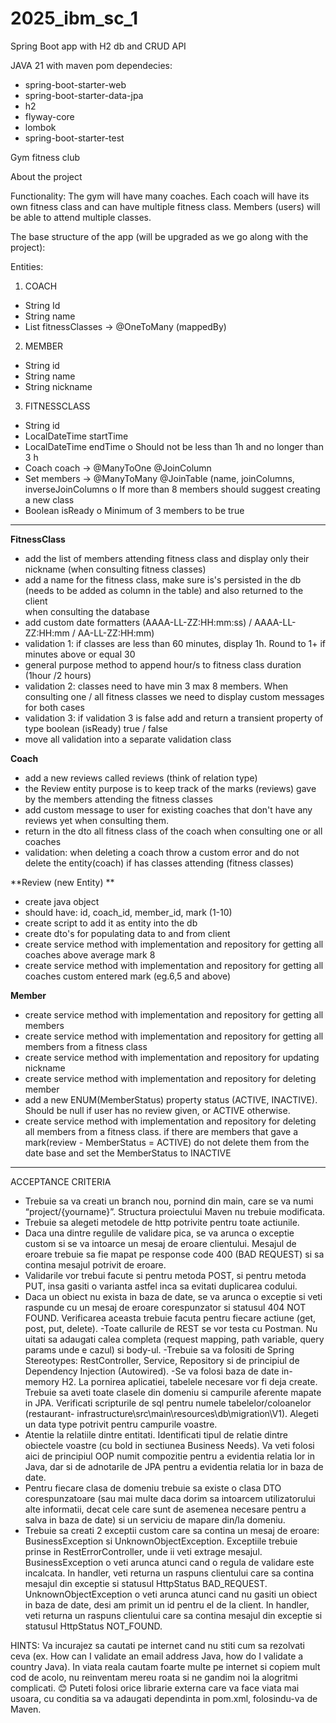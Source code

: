# 2025_ibm_sc_1
Spring Boot app with H2 db and CRUD API

JAVA 21 with maven
pom dependecies:
- spring-boot-starter-web
- spring-boot-starter-data-jpa
- h2
- flyway-core
- lombok
- spring-boot-starter-test

Gym fitness club

About the project

Functionality: The gym will have many coaches. Each coach will have its own fitness class and can have multiple fitness class. Members (users) will be able to attend multiple classes.

The base structure of the app (will be upgraded as we go along with the project):

Entities:
1.	COACH
-	String Id
-	String name
-	List<FitnessClass> fitnessClasses -> @OneToMany (mappedBy)

2.	MEMBER
-	String id
-	String name
-	String nickname

3.	FITNESSCLASS
-	String id
-	LocalDateTime startTime
-	LocalDateTime endTime
     o	Should not be less than 1h and no longer than 3 h
-	Coach coach -> @ManyToOne @JoinColumn
-	Set<Members> members -> @ManyToMany @JoinTable (name, joinColumns, inverseJoinColumns
     o	If more than 8 members should suggest creating a new class
-	Boolean isReady
     o	Minimum of 3 members to be true

----------------------------------
**FitnessClass**
- add the list of members attending fitness class and display only their nickname (when consulting fitness classes)
- add a name for the fitness class, make sure is's persisted in the db (needs to be added as column in the table) and also returned to the client     
  when consulting the database
- add custom date formatters (AAAA-LL-ZZ:HH:mm:ss) / AAAA-LL-ZZ:HH:mm / AA-LL-ZZ:HH:mm)
- validation 1: if classes are less than 60 minutes, display 1h. Round to 1+ if minutes above or equal 30
- general purpose method to append hour/s to fitness class duration (1hour /2 hours)
- validation 2: classes need to have min 3 max 8 members. When consulting one / all fitness classes we need to display custom messages for both cases
- validation 3: if validation 3 is false add and return a transient property of type boolean (isReady) true / false
- move all validation into a separate validation class

**Coach**
- add a new reviews called reviews (think of relation type)
- the Review entity purpose is to keep track of the marks (reviews) gave by the members attending the fitness classes
- add custom message to user for existing coaches that don't have any reviews yet when consulting them.
- return in the dto all fitness class of the coach when consulting one or all coaches
- validation: when deleting a coach throw a custom error and do not delete the entity(coach) if has classes attending (fitness classes)

**Review (new Entity) **
- create java object
- should have: id, coach_id, member_id, mark (1-10)
- create script to add it as entity into the db
- create dto's for populating data to and from client
- create service method with implementation and repository for getting all coaches above average mark 8
- create service method with implementation and repository for getting all coaches custom entered mark (eg.6,5 and above)

**Member**
- create service method with implementation and repository for getting all members
- create service method with implementation and repository for getting all members from a fitness class
- create service method with implementation and repository for updating nickname
- create service method with implementation and repository for deleting member
- add a new ENUM(MemberStatus) property status (ACTIVE, INACTIVE). Should be null if user has no review given, or ACTIVE otherwise.
- create service method with implementation and repository for deleting all members from a fitness class. if there are members that gave a mark(review - MemberStatus = ACTIVE) do not delete them from the date base and set the MemberStatus to INACTIVE

----------------------------------

ACCEPTANCE CRITERIA

- Trebuie sa va creati un branch nou, pornind din main,
  care se va numi “project/{yourname}”. Structura proiectului Maven nu trebuie modificata.
- Trebuie sa alegeti metodele de http potrivite pentru toate actiunile.
- Daca una dintre regulile de validare pica, se va arunca o exceptie custom si se va intoarce
  un mesaj de eroare clientului. Mesajul de eroare trebuie sa fie mapat pe response code 400 (BAD
  REQUEST) si sa contina mesajul potrivit de eroare.
- Validarile vor trebui facute si pentru metoda POST, si pentru metoda PUT, insa gasiti o
  varianta astfel inca sa evitati duplicarea codului.
- Daca un obiect nu exista in baza de date, se va arunca o exceptie si veti raspunde cu un
  mesaj de eroare corespunzator si statusul 404 NOT FOUND. Verificarea aceasta trebuie facuta
  pentru fiecare actiune (get, post, put, delete).
  -Toate callurile de REST se vor testa cu Postman. Nu uitati sa adaugati calea completa (request mapping, path variable, query params unde e cazul)
  si body-ul.
  -Trebuie sa va folositi de Spring Stereotypes: RestController, Service, Repository si de
  principiul de Dependency Injection (Autowired).
  -Se va folosi baza de date in-memory H2. La pornirea aplicatiei, tabelele necesare vor fi
  deja create. Trebuie sa aveti toate clasele din domeniu si campurile aferente mapate in JPA.
  Verificati scripturile de sql pentru numele tabelelor/coloanelor (restaurant-
  infrastructure\src\main\resources\db\migration\V1). Alegeti un data type potrivit pentru
  campurile voastre.
- Atentie la relatiile dintre entitati. Identificati tipul de relatie dintre obiectele voastre (cu
  bold in sectiunea Business Needs). Va veti folosi aici de principiul OOP numit compozitie pentru
  a evidentia relatia lor in Java, dar si de adnotarile de JPA pentru a evidentia relatia lor in baza de
  date.
- Pentru fiecare clasa de domeniu trebuie sa existe o clasa DTO corespunzatoare (sau mai multe daca dorim sa intoarcem utilizatorului alte informatii, decat cele care sunt de asemenea necesare pentru a salva in baza de date) si un serviciu de mapare din/la domeniu.
- Trebuie sa creati 2 exceptii custom care sa contina un mesaj de eroare:
  BusinessException si UnknownObjectException. Exceptiile trebuie prinse in RestErrorController, unde ii veti extrage mesajul.
  BusinessException o veti arunca atunci cand o regula de validare este incalcata. In handler, veti returna un raspuns clientului care sa contina mesajul din
  exceptie si statusul HttpStatus BAD_REQUEST. UnknownObjectException o veti arunca atunci
  cand nu gasiti un obiect in baza de date, desi am primit un id pentru el de la client. In handler,
  veti returna un raspuns clientului care sa contina mesajul din exceptie si statusul HttpStatus
  NOT_FOUND.

HINTS:
Va incurajez sa cautati pe internet cand nu stiti cum sa rezolvati ceva (ex. How can I
validate an email address Java, how do I validate a country Java). In viata reala cautam foarte
multe pe internet si copiem mult cod de acolo, nu reinventam mereu roata si ne gandim noi la
alogritmi complicati. 😊 Puteti folosi orice librarie externa care va face viata mai usoara, cu
conditia sa va adaugati dependinta in pom.xml, folosindu-va de Maven.